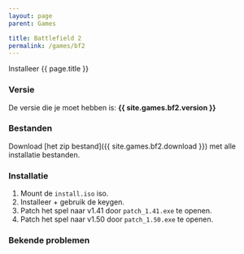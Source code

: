 ```yaml
---
layout: page
parent: Games

title: Battlefield 2
permalink: /games/bf2
---
```


Installeer {{ page.title }}

### Versie

De versie die je moet hebben is: **{{ site.games.bf2.version }}**

### Bestanden

Download [het zip bestand]({{ site.games.bf2.download }}) met alle
installatie bestanden.

### Installatie

1. Mount de `install.iso` iso.
2. Installeer + gebruik de keygen.
3. Patch het spel naar v1.41 door `patch_1.41.exe` te openen.
4. Patch het spel naar v1.50 door `patch_1.50.exe` te openen.

### Bekende problemen
